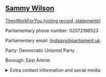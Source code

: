## <a href="https://members.parliament.uk/member/1593/contact">Sammy Wilson</a>

<a href="https://www.theyworkforyou.com/mp/11374/sammy_wilson/east_antrim">TheyWorkForYou (voting record, statements)</a> 

Parliamentary phone number: 02072198523 

Parliamentary email: lindsays@parliament.uk 

Party: Democratic Unionist Party 

Borough: East Antrim 

<details><summary>Extra contact information and social media</summary> 
<li>Website:</li>
<li>Twitter: https://twitter.com/eastantrimmp</li>
<li>Constituency office phone number: 02828267722</li>
<li>Constituency office email:</li>
<li>Facebook: https://www.facebook.com/SammyWilsonMP/</li>
<li>Instagram:</li>
<li>Youtube:</li>
<li>Linkedin:</li>
<li>Government department phone number:</li>
<li>Government department email:</li>
<li>Threads:</li>
<li>Party office phone number:</li>
<li>Party office email:</li>
<li>Tiktok:</li>
</details>